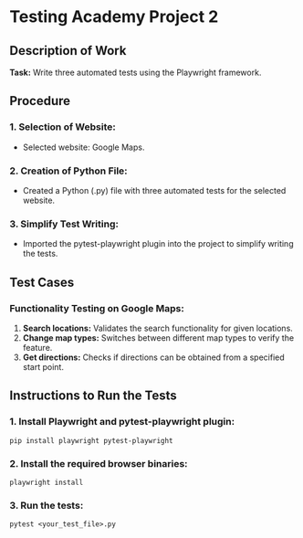 # Testing Academy Project 2

## Description of Work

**Task:** Write three automated tests using the Playwright framework.

## Procedure

### 1. Selection of Website:
- Selected website: Google Maps.

### 2. Creation of Python File:
- Created a Python (.py) file with three automated tests for the selected website.

### 3. Simplify Test Writing:
- Imported the pytest-playwright plugin into the project to simplify writing the tests.

## Test Cases

### Functionality Testing on Google Maps:
1. **Search locations:** Validates the search functionality for given locations.
2. **Change map types:** Switches between different map types to verify the feature.
3. **Get directions:** Checks if directions can be obtained from a specified start point.

## Instructions to Run the Tests

### 1. Install Playwright and pytest-playwright plugin:
```
pip install playwright pytest-playwright
```

### 2. Install the required browser binaries:
```
playwright install
```

### 3. Run the tests:
```
pytest <your_test_file>.py
```
